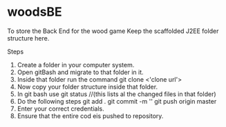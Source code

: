woodsBE
=======

To store the Back End for the wood game
Keep the scaffolded J2EE folder structure here.

Steps
1. Create a folder in your computer system.
2. Open gitBash and migrate to that folder in it.
3. Inside that folder run the command
   git clone <'clone url'>
4. Now copy your folder structure inside that folder.
5. In git bash use
   git status                  //(this lists al the changed files in that folder)
6. Do the following steps
    git add .
    git commit -m '<commit message>'
    git push origin master
7. Enter your correct credentials.
8. Ensure that the entire cod eis pushed to repository.
